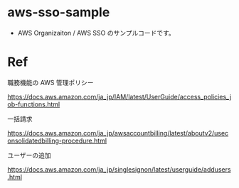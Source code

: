# aws-sso-sample

- AWS Organizaiton / AWS SSO のサンプルコードです。

# Ref

職務機能の AWS 管理ポリシー

https://docs.aws.amazon.com/ja_jp/IAM/latest/UserGuide/access_policies_job-functions.html

一括請求

https://docs.aws.amazon.com/ja_jp/awsaccountbilling/latest/aboutv2/useconsolidatedbilling-procedure.html

ユーザーの追加

https://docs.aws.amazon.com/ja_jp/singlesignon/latest/userguide/addusers.html
